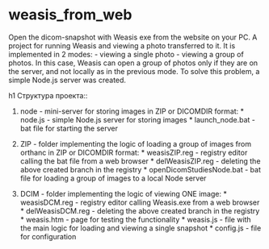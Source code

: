 # weasis_from_web

Open the dicom-snapshot with Weasis exe from the website on your PC.
A project for running Weasis and viewing a photo transferred to it. It is implemented in 2 modes:
	- viewing a single photo
	- viewing a group of photos. In this case, Weasis can open a group of photos only if they are on the server, and not locally as in the previous mode. To solve this problem, a simple Node.js server was created.

h1 Структура проекта::

1) node - mini-server for storing images in ZIP or DICOMDIR format:
		* node.js - simple Node.js server for storing images
		* launch_node.bat - bat file for starting the server

1) ZIP - folder implementing the logic of loading a group of images from orthanc in ZIP or DICOMDIR format:
		* weasisZIP.reg - registry editor calling the bat file from a web browser
		* delWeasisZIP.reg - deleting the above created branch in the registry
		* openDicomStudiesNode.bat - bat file for loading a group of images to a local Node server

1) DCIM - folder implementing the logic of viewing ONE image:
		* weasisDCM.reg - registry editor calling Weasis.exe from a web browser
		* delWeasisDCM.reg - deleting the above created branch in the registry
		* weasis.htm - page for testing the functionality
		* weasis.js - file with the main logic for loading and viewing a single snapshot
		* config.js - file for configuration